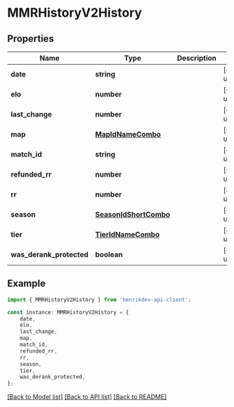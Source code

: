 # MMRHistoryV2History


## Properties

Name | Type | Description | Notes
------------ | ------------- | ------------- | -------------
**date** | **string** |  | [default to undefined]
**elo** | **number** |  | [default to undefined]
**last_change** | **number** |  | [default to undefined]
**map** | [**MapIdNameCombo**](MapIdNameCombo.md) |  | [default to undefined]
**match_id** | **string** |  | [default to undefined]
**refunded_rr** | **number** |  | [default to undefined]
**rr** | **number** |  | [default to undefined]
**season** | [**SeasonIdShortCombo**](SeasonIdShortCombo.md) |  | [default to undefined]
**tier** | [**TierIdNameCombo**](TierIdNameCombo.md) |  | [default to undefined]
**was_derank_protected** | **boolean** |  | [default to undefined]

## Example

```typescript
import { MMRHistoryV2History } from 'henrikdev-api-client';

const instance: MMRHistoryV2History = {
    date,
    elo,
    last_change,
    map,
    match_id,
    refunded_rr,
    rr,
    season,
    tier,
    was_derank_protected,
};
```

[[Back to Model list]](../README.md#documentation-for-models) [[Back to API list]](../README.md#documentation-for-api-endpoints) [[Back to README]](../README.md)
